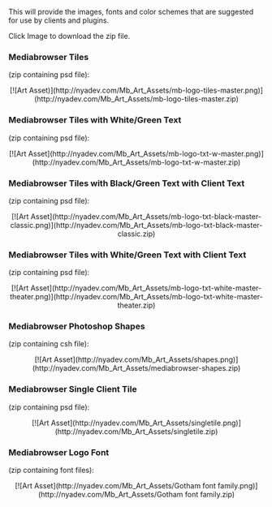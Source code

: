 This will provide the images, fonts and color schemes that are suggested for use by clients and plugins.

Click Image to download the zip file.


### Mediabrowser Tiles
(zip containing psd file):

<center>[![Art Asset)](http://nyadev.com/Mb_Art_Assets/mb-logo-tiles-master.png)](http://nyadev.com/Mb_Art_Assets/mb-logo-tiles-master.zip)</center>

### Mediabrowser Tiles with White/Green Text
(zip containing psd file):

<center>[![Art Asset](http://nyadev.com/Mb_Art_Assets/mb-logo-txt-w-master.png)](http://nyadev.com/Mb_Art_Assets/mb-logo-txt-w-master.zip)</center>

### Mediabrowser Tiles with Black/Green Text with Client Text
(zip containing psd file):

<center>[![Art Asset](http://nyadev.com/Mb_Art_Assets/mb-logo-txt-black-master-classic.png)](http://nyadev.com/Mb_Art_Assets/mb-logo-txt-black-master-classic.zip)</center>

### Mediabrowser Tiles with White/Green Text with Client Text
(zip containing psd file):

<center>[![Art Asset](http://nyadev.com/Mb_Art_Assets/mb-logo-txt-white-master-theater.png)](http://nyadev.com/Mb_Art_Assets/mb-logo-txt-white-master-theater.zip)</center>

### Mediabrowser Photoshop Shapes
(zip containing csh file):

<center>[![Art Asset](http://nyadev.com/Mb_Art_Assets/shapes.png)](http://nyadev.com/Mb_Art_Assets/mediabrowser-shapes.zip)</center>

### Mediabrowser Single Client Tile
(zip containing psd file):

<center>[![Art Asset](http://nyadev.com/Mb_Art_Assets/singletile.png)](http://nyadev.com/Mb_Art_Assets/singletile.zip)</center>

### Mediabrowser Logo Font
(zip containing font files):

<center>[![Art Asset](http://nyadev.com/Mb_Art_Assets/Gotham font family.png)](http://nyadev.com/Mb_Art_Assets/Gotham font family.zip)</center>
